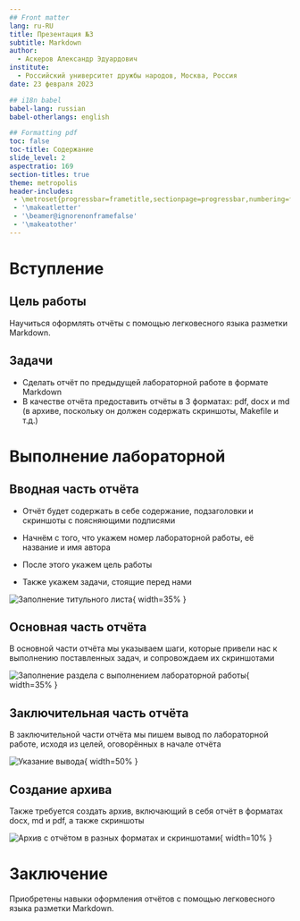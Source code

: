 ```yaml
---
## Front matter
lang: ru-RU
title: Презентация №3
subtitle: Markdown
author:
  - Аскеров Александр Эдуардович
institute:
  - Российский университет дружбы народов, Москва, Россия
date: 23 февраля 2023

## i18n babel
babel-lang: russian
babel-otherlangs: english

## Formatting pdf
toc: false
toc-title: Содержание
slide_level: 2
aspectratio: 169
section-titles: true
theme: metropolis
header-includes:
 - \metroset{progressbar=frametitle,sectionpage=progressbar,numbering=fraction}
 - '\makeatletter'
 - '\beamer@ignorenonframefalse'
 - '\makeatother'
---
```


# Вступление

## Цель работы

Научиться оформлять отчёты с помощью легковесного языка разметки
Markdown.

## Задачи

- Сделать отчёт по предыдущей лабораторной работе в формате Markdown
- В качестве отчёта предоставить отчёты в 3 форматах: pdf, docx и md (в
архиве, поскольку он должен содержать скриншоты, Makefile и т.д.)

# Выполнение лабораторной

## Вводная часть отчёта

- Отчёт будет содержать в себе содержание, подзаголовки и скриншоты с поясняющими подписями

- Начнём с того, что укажем номер лабораторной работы, её название и имя автора
- После этого укажем цель работы
- Также укажем задачи, стоящие перед нами

![Заполнение титульного листа](image/1.png){ width=35% }

## Основная часть отчёта

В основной части отчёта мы указываем шаги, которые привели нас к выполнению поставленных задач, и сопровождаем их скриншотами

![Заполнение раздела с выполнением лабораторной работы](image/2.png){ width=35% }

## Заключительная часть отчёта

В заключительной части отчёта мы пишем вывод по лабораторной работе, исходя из целей, оговорённых в начале отчёта

![Указание вывода](image/3.png){ width=50% }

## Создание архива

Также требуется создать архив, включающий в себя отчёт в форматах docx, md и pdf, а также скриншоты

![Архив с отчётом в разных форматах и скриншотами](image/4.png){ width=10% }

# Заключение

Приобретены навыки оформления отчётов с помощью легковесного языка
разметки Markdown.


